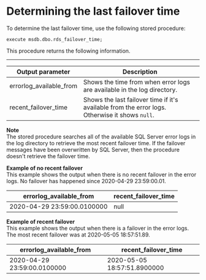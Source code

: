 # Determining the last failover time<a name="Appendix.SQLServer.CommonDBATasks.LastFailover"></a>

To determine the last failover time, use the following stored procedure:

```
execute msdb.dbo.rds_failover_time;
```

This procedure returns the following information\.


****  

| Output parameter | Description | 
| --- | --- | 
|  errorlog\_available\_from  |  Shows the time from when error logs are available in the log directory\.  | 
|  recent\_failover\_time  |  Shows the last failover time if it's available from the error logs\. Otherwise it shows `null`\.  | 

**Note**  
The stored procedure searches all of the available SQL Server error logs in the log directory to retrieve the most recent failover time\. If the failover messages have been overwritten by SQL Server, then the procedure doesn't retrieve the failover time\.

**Example of no recent failover**  
This example shows the output when there is no recent failover in the error logs\. No failover has happened since 2020\-04\-29 23:59:00\.01\.  


| errorlog\_available\_from | recent\_failover\_time | 
| --- | --- | 
|  2020\-04\-29 23:59:00\.0100000  |  null  | 

**Example of recent failover**  
This example shows the output when there is a failover in the error logs\. The most recent failover was at 2020\-05\-05 18:57:51\.89\.  


| errorlog\_available\_from | recent\_failover\_time | 
| --- | --- | 
|  2020\-04\-29 23:59:00\.0100000  |  2020\-05\-05 18:57:51\.8900000  | 